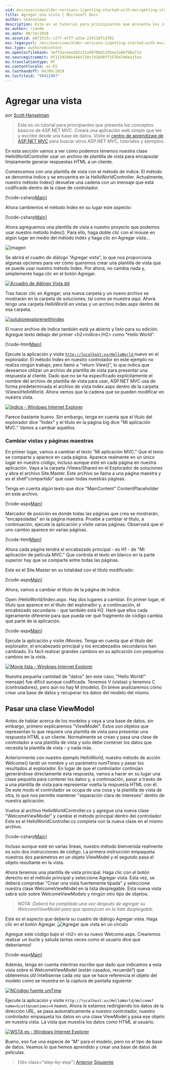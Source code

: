 ```yaml
---
uid: mvc/overview/older-versions-1/getting-started-with-mvc/getting-started-with-mvc-part3
title: Agregar una vista | Microsoft Docs
author: shanselman
description: Este es un tutorial para principiantes que presenta los conceptos básicos de ASP.NET MVC. Cree una aplicación web simple que lee y escribe desde una base de datos.
ms.author: riande
ms.date: 08/14/2010
ms.assetid: e8f1515c-c277-47ff-a23e-224118f13f02
msc.legacyurl: /mvc/overview/older-versions-1/getting-started-with-mvc/getting-started-with-mvc-part3
msc.type: authoredcontent
ms.openlocfilehash: 3eff3aceea302c51e6970bb13fbee3a8bf98a71d
ms.sourcegitcommit: 0f1119340e4464720cfd16d0ff15764746ea1fea
ms.translationtype: MT
ms.contentlocale: es-ES
ms.lasthandoff: 04/09/2019
ms.locfileid: "59411987"
---
```

# <a name="adding-a-view"></a>Agregar una vista

por [Scott Hanselman](https://github.com/shanselman)

> Este es un tutorial para principiantes que presenta los conceptos básicos de ASP.NET MVC. Creará una aplicación web simple que lee y escribe desde una base de datos. Visite el [centro de aprendizaje de ASP.NET MVC](../../../index.md) para buscar otros ASP.NET MVC, tutoriales y ejemplos.


En esta sección vamos a ver cómo podemos tenemos nuestra clase HelloWorldController usar un archivo de plantilla de vista para encapsular limpiamente generar respuestas HTML a un cliente.

Comencemos con una plantilla de vista con el método de índice. El método se denomina índice y se encuentra en la HelloWorldController. Actualmente, nuestro método Index() devuelve una cadena con un mensaje que está codificado dentro de la clase de controlador.

[!code-csharp[Main](getting-started-with-mvc-part3/samples/sample1.cs)]

Ahora cambiemos el método Index en su lugar este aspecto:

[!code-csharp[Main](getting-started-with-mvc-part3/samples/sample2.cs)]

Ahora agreguemos una plantilla de vista a nuestro proyecto que podemos usar nuestro método Index(). Para ello, haga doble clic con el mouse en algún lugar en medio del método Index y haga clic en Agregar vista...

![imagen](getting-started-with-mvc-part3/_static/image1.png)

Se abrirá el cuadro de diálogo "Agregar vista", lo que nos proporciona algunas opciones para ver cómo queremos crear una plantilla de vista que se puede usar nuestro método Index. Por ahora, no cambia nada y, simplemente haga clic en el botón Agregar.

[![Acuadro de diálogo Vista dd](getting-started-with-mvc-part3/_static/image3.png)](getting-started-with-mvc-part3/_static/image2.png)

Tras hacer clic en Agregar, una nueva carpeta y un nuevo archivo se mostrarán en la carpeta de soluciones, tal como se muestra aquí. Ahora tengo una carpeta HelloWorld en vistas y un archivo Index.aspx dentro de esa carpeta.

[![solutionexplorerwithindex](getting-started-with-mvc-part3/_static/image5.png)](getting-started-with-mvc-part3/_static/image4.png)

El nuevo archivo de índice también está ya abierto y listo para su edición. Agregue texto debajo del primer &lt;h2&gt;índice&lt;/H2&gt; como "Hello World".

[!code-html[Main](getting-started-with-mvc-part3/samples/sample3.html)]

Ejecute la aplicación y visite [ `http://localhost:xx/HelloWorld` ](http://localhostxx) nuevo en el explorador. El método Index en nuestro controlador en este ejemplo no realiza ningún trabajo, pero llamó a "return View()", lo que indica que deseamos utilizar un archivo de plantilla de vista para presentar una respuesta al cliente. Dado que no se ha especificado explícitamente el nombre del archivo de plantilla de vista para usar, ASP.NET MVC usa de forma predeterminada el archivo de vista Index.aspx dentro de la carpeta \Views\HelloWorld. Ahora vemos que la cadena que se pueden modificar en nuestra vista.

[![Indice - Windows Internet Explorer](getting-started-with-mvc-part3/_static/image7.png)](getting-started-with-mvc-part3/_static/image6.png)

Parece bastante bueno. Sin embargo, tenga en cuenta que el título del explorador dice "Index" y el título en la página big dice "Mi aplicación MVC." Vamos a cambiar aquellos.

### <a name="changing-views-and-master-pages"></a>Cambiar vistas y páginas maestras

En primer lugar, vamos a cambiar el texto "Mi aplicación MVC." Que el texto se comparte y aparece en cada página. Aparece realmente en un único lugar en nuestro código, incluso aunque esté en cada página en nuestra aplicación. Vaya a la carpeta /Views/Shared en el Explorador de soluciones y abra el archivo Site.Master. Este archivo se llama a una página maestra y es el shell"compartido" que usan todas nuestras páginas.

Tenga en cuenta algún texto que dice "MainContent" ContentPlaceholder en este archivo.

[!code-aspx[Main](getting-started-with-mvc-part3/samples/sample4.aspx)]

Marcador de posición es donde todas las páginas que crea se mostrarán, "encapsuladas" en la página maestra. Pruebe a cambiar el título, a continuación, ejecute la aplicación y visite varias páginas. Observará que el uno cambio aparece en varias páginas.

[!code-html[Main](getting-started-with-mvc-part3/samples/sample5.html)]

Ahora cada página tendrá el encabezado principal - es H1 - de "Mi aplicación de película MVC." Que controla el texto en blanco en la parte superior hay que se comparte entre todas las páginas.

Este es el Site.Master en su totalidad con el título modificado:

[!code-aspx[Main](getting-started-with-mvc-part3/samples/sample6.aspx)]

Ahora, vamos a cambiar el título de la página de índice.

Open /HelloWorld/Index.aspx. Hay dos lugares a cambiar. En primer lugar, el título que aparece en el título del explorador y, a continuación, el encabezado secundario - que también está H2. Haré que ellos cada ligeramente diferente para que pueda ver qué fragmento de código cambia qué parte de la aplicación.

[!code-aspx[Main](getting-started-with-mvc-part3/samples/sample7.aspx)]

Ejecute la aplicación y visite /Movies. Tenga en cuenta que el título del explorador, el encabezado principal y los encabezados secundarios han cambiado. Es fácil realizar grandes cambios en su aplicación con pequeños cambios en la vista.

[![Movie lista - Windows Internet Explorer](getting-started-with-mvc-part3/_static/image9.png)](getting-started-with-mvc-part3/_static/image8.png)

Nuestra pequeña cantidad de "datos" (en este caso, "Hello World!" mensaje) fue difícil aunque codificada. Tenemos V (vistas) y tenemos C (controladores), pero aún no hay M (modelo). En breve analizaremos cómo crear una base de datos y recuperar los datos del modelo del mismo.

## <a name="passing-a-viewmodel"></a>Pasar una clase ViewModel

Antes de hablar acerca de los modelos y vaya a una base de datos, sin embargo, primero explicaremos "ViewModel". Estos son objetos que representan lo que requiere una plantilla de vista para presentar una respuesta HTML a un cliente. Normalmente se crean y pasa una clase de controlador a una plantilla de vista y solo debe contener los datos que necesita la plantilla de vista - y nada más.

Anteriormente con nuestro ejemplo HelloWorld, nuestro método de acción Welcome() tardó un nombre y un parámetro numTimes y pasar los resultados al explorador. En lugar de que el controlador continúan generándose directamente esta respuesta, vamos a hacer en su lugar una clase pequeña para contener los datos y, a continuación, pasar a través de a una plantilla de vista para representar vuelta la respuesta HTML con él. De este modo el controlador se ocupa de una cosa y la plantilla de vista de otra, lo que nos permite mantener "separación clara de intereses" dentro de nuestra aplicación.

Vuelva al archivo HelloWorldController.cs y agregue una nueva clase "WelcomeViewModel" y cambie el método principal dentro del controlador. Este es el HelloWorldController.cs completa con la nueva clase en el mismo archivo.

[!code-csharp[Main](getting-started-with-mvc-part3/samples/sample8.cs)]

Incluso aunque esté en varias líneas, nuestro método bienvenida realmente es solo dos instrucciones de código. La primera instrucción empaqueta nuestros dos parámetros en un objeto ViewModel y el segundo pasa el objeto resultante en la vista.

Ahora tenemos una plantilla de vista principal. Haga clic con el botón derecho en el método principal y seleccione Agregar vista. Esta vez, se deberá comprobar "Crear una vista fuertemente tipada" y seleccione nuestra clase WelcomeViewModel en la lista desplegable. Esta nueva vista sabrá solo sobre WelcomeViewModels y ningún otro tipo de objetos.

> *NOTA: Deberá ha compilado una vez después de agregar su WelcomeViewModel para que aparezcan en la lista desplegable.*


Este es el aspecto que debería su cuadro de diálogo Agregar vista. Haga clic en el botón Agregar. ![Agregar que vista en un círculo](getting-started-with-mvc-part3/_static/image10.png)

Agregue este código bajo el &lt;h2&gt; en su nuevo Welcome.aspx. Crearemos realizar un bucle y saluda tantas veces como el usuario dice que deberíamos!

[!code-aspx[Main](getting-started-with-mvc-part3/samples/sample9.aspx)]

Además, tenga en cuenta mientras escribe que dado que indicamos a esta vista sobre el WelcomeViewModel (están casados, recuerde?) que obtenemos útil Intellisense cada vez que se hace referencia el objeto del modelo como se muestra en la captura de pantalla siguiente:

[![NCódigo fuente umTime](getting-started-with-mvc-part3/_static/image12.png)](getting-started-with-mvc-part3/_static/image11.png)

Ejecute la aplicación y visite `http://localhost:xx/HelloWorld/Welcome?name=Scott&numtimes=4` nuevo. Ahora le estamos redirigiendo los datos de la dirección URL, se pasa automáticamente a nuestro controlador, nuestro controlador empaqueta los datos en una clase ViewModel y pasa ese objeto en nuestra vista. La vista que muestra los datos como HTML al usuario.

[![WSTA es - Windows Internet Explorer](getting-started-with-mvc-part3/_static/image14.png)](getting-started-with-mvc-part3/_static/image13.png)

Bueno, eso fue una especie de "M" para el modelo, pero no el tipo de base de datos. Veamos lo que hemos aprendido y crear una base de datos de películas.

> [!div class="step-by-step"]
> [Anterior](getting-started-with-mvc-part2.md)
> [Siguiente](getting-started-with-mvc-part4.md)

